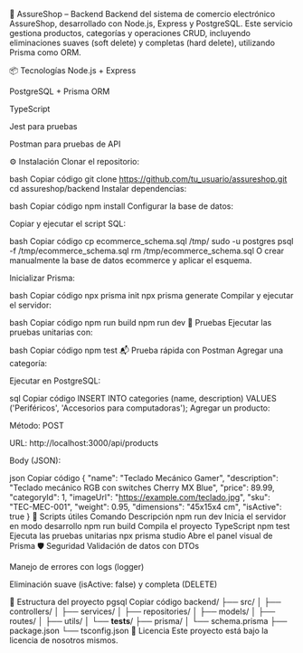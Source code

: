 🛒 AssureShop – Backend
Backend del sistema de comercio electrónico AssureShop, desarrollado con Node.js, Express y PostgreSQL. Este servicio gestiona productos, categorías y operaciones CRUD, incluyendo eliminaciones suaves (soft delete) y completas (hard delete), utilizando Prisma como ORM.

📦 Tecnologías
Node.js + Express

PostgreSQL + Prisma ORM

TypeScript

Jest para pruebas

Postman para pruebas de API

⚙️ Instalación
Clonar el repositorio:

bash
Copiar código
git clone https://github.com/tu_usuario/assureshop.git
cd assureshop/backend
Instalar dependencias:

bash
Copiar código
npm install
Configurar la base de datos:

Copiar y ejecutar el script SQL:

bash
Copiar código
cp ecommerce_schema.sql /tmp/
sudo -u postgres psql -f /tmp/ecommerce_schema.sql
rm /tmp/ecommerce_schema.sql
O crear manualmente la base de datos ecommerce y aplicar el esquema.

Inicializar Prisma:

bash
Copiar código
npx prisma init
npx prisma generate
Compilar y ejecutar el servidor:

bash
Copiar código
npm run build
npm run dev
🧪 Pruebas
Ejecutar las pruebas unitarias con:

bash
Copiar código
npm test
📬 Prueba rápida con Postman
Agregar una categoría:

Ejecutar en PostgreSQL:

sql
Copiar código
INSERT INTO categories (name, description) VALUES ('Periféricos', 'Accesorios para computadoras');
Agregar un producto:

Método: POST

URL: http://localhost:3000/api/products

Body (JSON):

json
Copiar código
{
  "name": "Teclado Mecánico Gamer",
  "description": "Teclado mecánico RGB con switches Cherry MX Blue",
  "price": 89.99,
  "categoryId": 1,
  "imageUrl": "https://example.com/teclado.jpg",
  "sku": "TEC-MEC-001",
  "weight": 0.95,
  "dimensions": "45x15x4 cm",
  "isActive": true
}
🧰 Scripts útiles
Comando	Descripción
npm run dev	Inicia el servidor en modo desarrollo
npm run build	Compila el proyecto TypeScript
npm test	Ejecuta las pruebas unitarias
npx prisma studio	Abre el panel visual de Prisma
🛡️ Seguridad
Validación de datos con DTOs

Manejo de errores con logs (logger)

Eliminación suave (isActive: false) y completa (DELETE)

📁 Estructura del proyecto
pgsql
Copiar código
backend/
├── src/
│   ├── controllers/
│   ├── services/
│   ├── repositories/
│   ├── models/
│   ├── routes/
│   ├── utils/
│   └── __tests__/
├── prisma/
│   └── schema.prisma
├── package.json
└── tsconfig.json
📄 Licencia
Este proyecto está bajo la licencia de nosotros mismos.